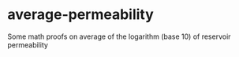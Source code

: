 # average-permeability
Some math proofs on average of the logarithm (base 10) of reservoir permeability
